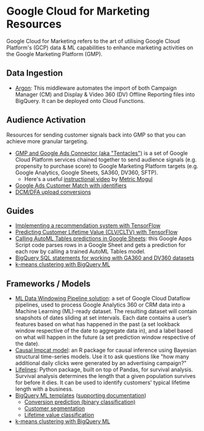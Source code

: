 # Google Cloud for Marketing Resources

Google Cloud for Marketing refers to the art of utilising Google Cloud Platform's (GCP) data & ML capabilities to enhance marketing activities on the Google Marketing Platform (GMP). 

## Data Ingestion
- [Argon](https://github.com/google/argon): This middleware automates the import of both Campaign Manager (CM) and Display & Video 360 (DV) Offline Reporting files into BigQuery. It can be deployed onto Cloud Functions.

## Audience Activation
Resources for sending customer signals back into GMP so that you can achieve more granular targeting.

- [GMP and Google Ads Connector (aka "Tentacles")](https://github.com/GoogleCloudPlatform/cloud-for-marketing/tree/master/marketing-analytics/activation/gmp-googleads-connector) is a set of Google Cloud Platform services chained together to send audience signals (e.g. propensity to purchase score) to Google Marketing Platform targets (e.g. Google Analytics, Google Sheets, SA360, DV360, SFTP). 
    - Here's a useful [instructional video](https://www.youtube.com/watch?v=Fu1k2OVyz0A) by [Metric Mogul](http://www.metricmogul.co.uk/)
- [Google Ads Customer Match with identifiers](https://developers.google.com/adwords/api/docs/guides/remarketing#customer_match_with_email_address_address_or_user_id)
- [DCM/DFA upload conversions](https://developers.google.com/doubleclick-advertisers/guides/conversions_upload)

## Guides
- [Implementing a recommendation system with TensorFlow](https://github.com/GoogleCloudPlatform/cloud-for-marketing/tree/master/marketing-analytics/personalization/tensorflow-recommendation)
- [Predicting Customer Lifetime Value (CLV/CLTV) with TensorFlow](https://github.com/GoogleCloudPlatform/cloud-for-marketing/tree/master/marketing-analytics/predicting/tensorflow-lifetime-value)
- [Calling AutoML Tables predictions in Google Sheets](https://github.com/GoogleCloudPlatform/cloud-for-marketing/tree/master/marketing-analytics/predicting/automl-tables-in-sheets): this Google Apps Script code parses rows in a Google Sheet and gets a prediction for each row by calling a trained AutoML Tables model.
- [BigQuery SQL statements for working with GA360 and DV360 datasets](https://github.com/GoogleCloudPlatform/cloud-for-marketing/tree/master/marketing-analytics/understanding/bigquery-exports-queries)
- [k-means clustering with BigQuery ML](https://towardsdatascience.com/how-to-use-k-means-clustering-in-bigquery-ml-to-understand-and-describe-your-data-better-c972c6f5733b
)

## Frameworks / Models
- [ML Data Windowing Pipeline solution](https://github.com/GoogleCloudPlatform/cloud-for-marketing/tree/master/marketing-analytics/predicting/ml-data-windowing-pipeline): a set of Google Cloud Dataflow pipelines, used to process Google Analytics 360 or CRM data into a Machine Learning (ML)-ready dataset. The resulting dataset will contain snapshots of dates sliding at set intervals. Each date contains a user’s features based on what has happened in the past (a set lookback window respective of the date to aggregate data in), and a label based on what will happen in the future (a set prediction window respective of the date).
- [Causal Impcat model](http://google.github.io/CausalImpact/CausalImpact.html): an R package for causal inference using Bayesian structural time-series models. Use it to ask questions like "how many additional daily clicks were generated by an advertising campaign?"
- [Lifelines](https://lifelines.readthedocs.io/en/latest/): Python package, built on top of Pandas, for survival analysis. Survival analysis determines the length that a given population survives for before it dies. It can be used to identify customers' typical lifetime length with a business.
- [BigQuery ML templates](https://github.com/GoogleCloudPlatform/bigquery-ml-templates) ([supporting documentation](https://docs.google.com/document/d/e/2PACX-1vSmenfaFjKMq89s2hyESD1v8eRdkZiQspNTAkKQFoSnmEhG1KkpIRIpOEHB1anaA5rTBY5sq-izLghb/pub))
    - [Conversion prediction (binary classification)](https://github.com/GoogleCloudPlatform/bigquery-ml-templates/tree/master/conversion_prediction_binary_classification_sql)
    - [Customer segmentation](https://github.com/GoogleCloudPlatform/bigquery-ml-templates/tree/master/customer_segmentation_sql)
    - [Lifetime value classification](https://github.com/GoogleCloudPlatform/bigquery-ml-templates/tree/master/lifetime_value_classification_sql)
- [k-means clustering with BigQuery ML](https://towardsdatascience.com/how-to-use-k-means-clustering-in-bigquery-ml-to-understand-and-describe-your-data-better-c972c6f5733b)

